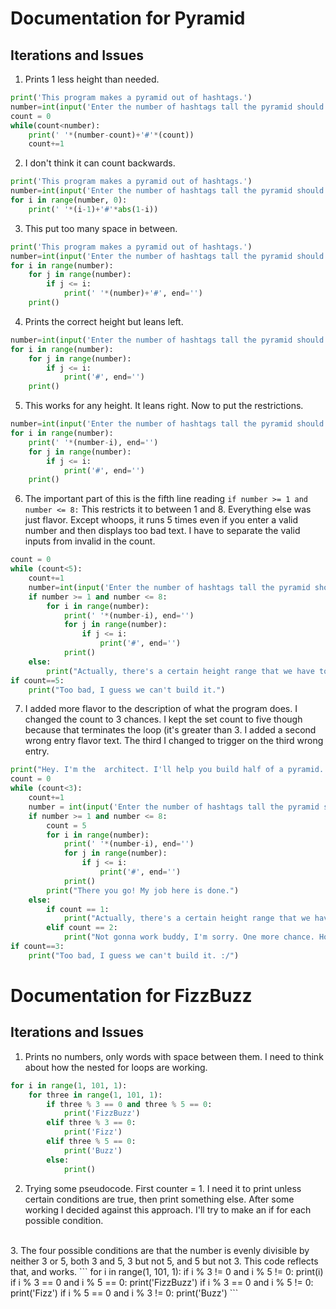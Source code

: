 # Documentation for Pyramid

## Iterations and Issues

1. Prints 1 less height than needed.
```python
print('This program makes a pyramid out of hashtags.')
number=int(input('Enter the number of hashtags tall the pyramid should be: '))
count = 0
while(count<number):
    print(' '*(number-count)+'#'*(count))
    count+=1
```
    
2. I don't think it can count backwards.
```python
print('This program makes a pyramid out of hashtags.')
number=int(input('Enter the number of hashtags tall the pyramid should be: '))
for i in range(number, 0):
    print(' '*(i-1)+'#'*abs(1-i))
```
    
3. This put too many space in between.
```python
print('This program makes a pyramid out of hashtags.')
number=int(input('Enter the number of hashtags tall the pyramid should be: '))
for i in range(number):
    for j in range(number):
        if j <= i:
            print(' '*(number)+'#', end='')
    print()
```

4. Prints the correct height but leans left.
```python
number=int(input('Enter the number of hashtags tall the pyramid should be: '))
for i in range(number):
    for j in range(number):
        if j <= i:
            print('#', end='')
    print()
```

5. This works for any height. It leans right. Now to put the restrictions.
```python
number=int(input('Enter the number of hashtags tall the pyramid should be: '))
for i in range(number):
    print(' '*(number-i), end='')
    for j in range(number):
        if j <= i:
            print('#', end='')
    print()
```
6. The important part of this is the fifth line reading ```if number >= 1 and number <= 8:``` This restricts it to between 1 and 8. Everything else was just flavor. Except whoops, it runs 5 times even if you enter a valid number and then displays too bad text. I have to separate the valid inputs from invalid in the count.
```python
count = 0
while (count<5):
    count+=1
    number=int(input('Enter the number of hashtags tall the pyramid should be: '))
    if number >= 1 and number <= 8:
        for i in range(number):
            print(' '*(number-i), end='')
            for j in range(number):
                if j <= i:
                    print('#', end='')
            print()
    else:
        print("Actually, there's a certain height range that we have to stay within. You know, zoning laws. What was that? You want to know the range? Too bad. You have four more tries.")
if count==5:
    print("Too bad, I guess we can't build it.")
```
7. I added more flavor to the description of what the program does. I changed the count to 3 chances. I kept the set count to five though because that terminates the loop (it's greater than 3. I added a second wrong entry flavor text. The third I changed to trigger on the third wrong entry.
```python
print("Hey. I'm the  architect. I'll help you build half of a pyramid. Yes, half. No, I don't know why. Anyways, how tall should I build it?")
count = 0
while (count<3):
    count+=1
    number = int(input('Enter the number of hashtags tall the pyramid should be: '))
    if number >= 1 and number <= 8:
        count = 5
        for i in range(number):
            print(' '*(number-i), end='')
            for j in range(number):
                if j <= i:
                    print('#', end='')
            print()
        print("There you go! My job here is done.")
    else:
        if count == 1:
            print("Actually, there's a certain height range that we have to stay within. You know, zoning laws. What was that? You want to know the range? Too bad. Guess. You have two more tries.")
        elif count == 2:
            print("Not gonna work buddy, I'm sorry. One more chance. How tall should it be? :)")
if count==3:
    print("Too bad, I guess we can't build it. :/")
```

# Documentation for FizzBuzz

## Iterations and Issues

1. Prints no numbers, only words with space between them. I need to think about how the nested for loops are working.
```python
for i in range(1, 101, 1):
    for three in range(1, 101, 1):
        if three % 3 == 0 and three % 5 == 0:
            print('FizzBuzz')
        elif three % 3 == 0:
            print('Fizz')
        elif three % 5 == 0:
            print('Buzz')
        else:
            print()
```
2. Trying some pseudocode. First counter = 1. I need it to print unless certain conditions are true, then print something else. After some working I decided against this approach. I'll try to make an if for each possible condition.
</br>
3. The four possible conditions are that the number is evenly divisible by neither 3 or 5, both 3 and 5, 3 but not 5, and 5 but not 3. This code reflects that, and works.
```
for i in range(1, 101, 1):
    if i % 3 != 0 and i % 5 != 0:
        print(i)
    if i % 3 == 0 and i % 5 == 0:
        print('FizzBuzz')
    if i % 3 == 0 and i % 5 != 0:
        print('Fizz')
    if i % 5 == 0 and i % 3 != 0:
        print('Buzz')
```
